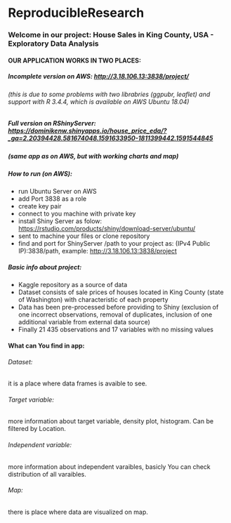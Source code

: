 # ReproducibleResearch

### Welcome in our project: House Sales in King County, USA - Exploratory Data Analysis

#### OUR APPLICATION WORKS IN TWO PLACES:
##### Incomplete version on AWS: http://3.18.106.13:3838/project/
###### (this is due to some problems with two librabries (ggpubr, leaflet) and support with R 3.4.4, which is available on AWS Ubuntu 18.04)
##### Full version on RShinyServer: https://dominikenw.shinyapps.io/house_price_eda/?_ga=2.20394428.581674048.1591633950-1811399442.1591544845 
##### (same app as on AWS, but with working charts and map)


##### How to run (on AWS):
- run Ubuntu Server on AWS
- add Port 3838 as a role
- create key pair
- connect to you machine with private key
- install Shiny Server as folow: https://rstudio.com/products/shiny/download-server/ubuntu/
- sent to machine your files or clone repository 
- find and port for ShinyServer /path to your project as: (IPv4 Public IP):3838/path, example: http://3.18.106.13:3838/project

##### Basic info about project:
- Kaggle repository as a source of data
- Dataset consists of sale prices of houses located in King County (state of Washington) with characteristic of each property
- Data has been pre-processed before providing to Shiny (exclusion of one incorrect observations, removal of duplicates, inclusion of one additional variable from external data source)
- Finally 21 435 observations and 17 variables with no missing values


#### What can You find in app:

###### Dataset:

it is a place where data frames is avaible to see.

###### Target variable:

more information about target variable, density plot, histogram. Can be filtered by Location.

###### Independent variable:

more information about independent varaibles, basicly You can check distribution of all varaibles. 

###### Map:

there is place where data are visualized on map.

